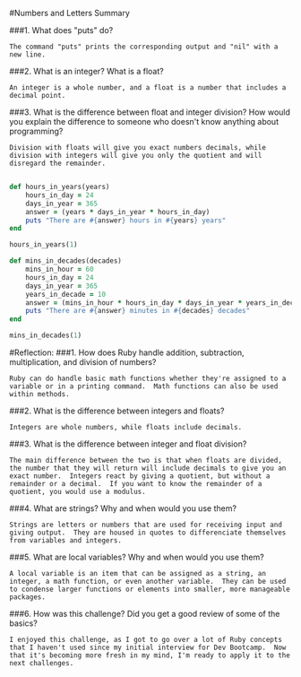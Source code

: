 #Numbers and Letters Summary

###1. What does "puts" do?
	
	The command "puts" prints the corresponding output and "nil" with a new line.  

###2. What is an integer?  What is a float?

	An integer is a whole number, and a float is a number that includes a decimal point.

###3. What is the difference between float and integer division?  How would you explain the difference to someone who doesn't know anything about programming?

	Division with floats will give you exact numbers decimals, while division with integers will give you only the quotient and will disregard the remainder.  

```ruby

def hours_in_years(years)
	hours_in_day = 24
	days_in_year = 365
	answer = (years * days_in_year * hours_in_day)
	puts "There are #{answer} hours in #{years} years"
end

hours_in_years(1)

def mins_in_decades(decades)
	mins_in_hour = 60
	hours_in_day = 24
	days_in_year = 365
	years_in_decade = 10
	answer = (mins_in_hour * hours_in_day * days_in_year * years_in_decade * decades)
	puts "There are #{answer} minutes in #{decades} decades"
end

mins_in_decades(1)

```

#Reflection:
###1. How does Ruby handle addition, subtraction, multiplication, and division of numbers?

	Ruby can do handle basic math functions whether they're assigned to a variable or in a printing command.  Math functions can also be used within methods.  

###2. What is the difference between integers and floats?

	Integers are whole numbers, while floats include decimals.

###3. What is the difference between integer and float division?

	The main difference between the two is that when floats are divided, the number that they will return will include decimals to give you an exact number.  Integers react by giving a quotient, but without a remainder or a decimal.  If you want to know the remainder of a quotient, you would use a modulus.

###4. What are strings? Why and when would you use them?

	Strings are letters or numbers that are used for receiving input and giving output.  They are housed in quotes to differenciate themselves from variables and integers.  

###5. What are local variables? Why and when would you use them?

	A local variable is an item that can be assigned as a string, an integer, a math function, or even another variable.  They can be used to condense larger functions or elements into smaller, more manageable packages.  

###6. How was this challenge? Did you get a good review of some of the basics?

	I enjoyed this challenge, as I got to go over a lot of Ruby concepts that I haven't used since my initial interview for Dev Bootcamp.  Now that it's becoming more fresh in my mind, I'm ready to apply it to the next challenges.